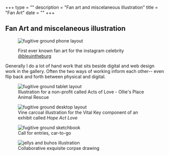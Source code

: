 +++
type = ""
description = "Fan art and miscelaneous illustration"
title = "Fan Art"
date = "" 
+++

## Fan Art and miscelaneous illustration

<figure>
<img
  src="img/work/fa-bleu.jpg"
  srcset="img/work/fa-bleu.jpg 1280w,
          img/work/fa-bleu.jpg 640w,
          img/work/fa-bleu.jpg 320w"
     sizes="100%"  
     alt="fugitive ground phone layout">
     <p class="caption"></p>
<figcaption>First ever known fan art for the instagram celebrity <a href="https://www.instagram.com/bleuintheburg/">@bleuintheburg</a></figcaption>  
</figure>

Generally I do a lot of hand work that sits beside digital and web design work in the gallery. Often the two ways of working inform each other-- even flip back and forth between physical and digital.

<figure>
<img
  src="img/work/fa-lena.jpeg"
  srcset="img/work/fa-lena.jpeg 1280w,
          img/work/fa-lena.jpeg 640w,
          img/work/fa-lena.jpeg 320w"
     sizes="100%"  
     alt="fugitive ground tablet layout">
     <figcaption >Illustration for a non-profit called Acts of Love - Ollie's Place Animal Rescue </figcaption>
</figure> 
<figure>
<img
  src="img/work/fa-vital-key.jpg"
  srcset="img/work/fa-vital-key.jpg 1280w,
          img/work/fa-vital-key.jpg 640w,
          img/work/fa-vital-key.jpg 320w"
     sizes="100%"  
     alt="fugitive ground desktop layout">
     <figcaption>Vine carcoal illustration for the Vital Key component of an exhibit called <em>Hope Act Love</em></figcaption>
</figure>
<figure>
<img
  src="img/work/fa-car2go-in-space.jpg"
  srcset="img/work/fa-car2go-in-space.jpg 1280w,
          img/work/fa-car2go-in-space.jpg 640w,
          img/work/fa-car2go-in-space.jpg 320w"
     sizes="100%"  
     alt="fugitive ground sketchbook">
     <figcaption>Call for entries, car-to-go</figcaption>
</figure>
<figure>
<img
  src="img/work/fa-jellys-and-buhos.jpg"
  srcset="img/work/fa-jellys-and-buhos.jpg 1280w,
          img/work/fa-jellys-and-buhos.jpg 640w,
          img/work/fa-jellys-and-buhos.jpg 320w"
     sizes="100%"  
     alt="jellys and buhos illustration">
     <figcaption>Collaborative exquisite corpse drawing</figcaption>
</figure>
